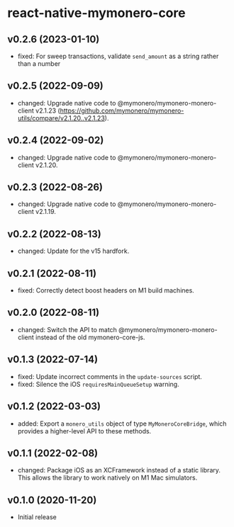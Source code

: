 # react-native-mymonero-core

## v0.2.6 (2023-01-10)

- fixed: For sweep transactions, validate `send_amount` as a string rather than a number

## v0.2.5 (2022-09-09)

- changed: Upgrade native code to @mymonero/mymonero-monero-client v2.1.23 (https://github.com/mymonero/mymonero-utils/compare/v2.1.20..v2.1.23).

## v0.2.4 (2022-09-02)

- changed: Upgrade native code to @mymonero/mymonero-monero-client v2.1.20.

## v0.2.3 (2022-08-26)

- changed: Upgrade native code to @mymonero/mymonero-monero-client v2.1.19.

## v0.2.2 (2022-08-13)

- changed: Update for the v15 hardfork.

## v0.2.1 (2022-08-11)

- fixed: Correctly detect boost headers on M1 build machines.

## v0.2.0 (2022-08-11)

- changed: Switch the API to match @mymonero/mymonero-monero-client instead of the old mymonero-core-js.

## v0.1.3 (2022-07-14)

- fixed: Update incorrect comments in the `update-sources` script.
- fixed: Silence the iOS `requiresMainQueueSetup` warning.

## v0.1.2 (2022-03-03)

- added: Export a `monero_utils` object of type `MyMoneroCoreBridge`, which provides a higher-level API to these methods.

## v0.1.1 (2022-02-08)

- changed: Package iOS as an XCFramework instead of a static library. This allows the library to work natively on M1 Mac simulators.

## v0.1.0 (2020-11-20)

- Initial release

